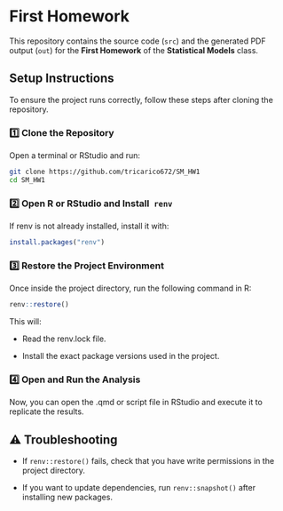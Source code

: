 # First Homework  

This repository contains the source code (`src`) and the generated PDF output (`out`) for the **First Homework** of the **Statistical Models** class.  

## Setup Instructions  

To ensure the project runs correctly, follow these steps after cloning the repository.  

### 1️⃣ Clone the Repository 
Open a terminal or RStudio and run:  

```sh
git clone https://github.com/tricarico672/SM_HW1
cd SM_HW1
```
### 2️⃣ Open R or RStudio and Install``` renv```
If renv is not already installed, install it with:

```r
install.packages("renv")
```

### 3️⃣ Restore the Project Environment

Once inside the project directory, run the following command in R:

```r
renv::restore()
```

This will:

- Read the renv.lock file.

- Install the exact package versions used in the project.

### 4️⃣ Open and Run the Analysis

Now, you can open the .qmd or script file in RStudio and execute it to replicate the results.

## ⚠️ Troubleshooting

- If ```renv::restore()``` fails, check that you have write permissions in the project directory.

- If you want to update dependencies, run ```renv::snapshot()``` after installing new packages.




